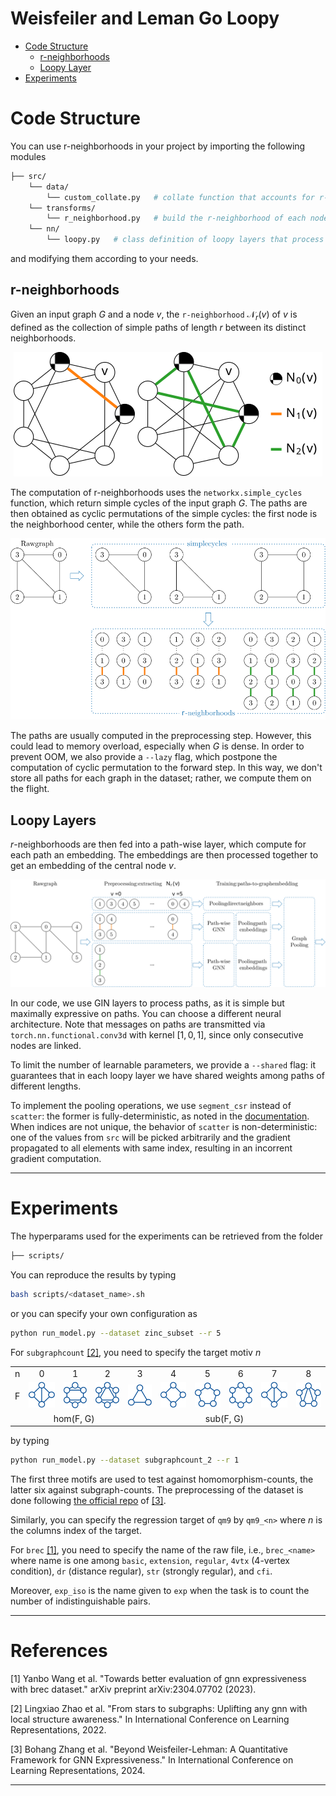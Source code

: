 # Weisfeiler and Leman Go Loopy
+ [Code Structure](#code-structure)
    - [r-neighborhoods](#r-neighborhoods)
    - [Loopy Layer](#loopy_layer)
+ [Experiments](#experiments)

# Code Structure
You can use r-neighborhoods in your project by importing the following modules
```bash
├── src/
    └── data/
        └── custom_collate.py   # collate function that accounts for r-neighborhoods
    └── transforms/
        └── r_neighborhood.py   # build the r-neighborhood of each node in the graph
    └── nn/
        └── loopy.py   # class definition of loopy layers that process r-neighborhoods
```
and modifying them according to your needs.

## r-neighborhoods
Given an input graph $G$ and a node $v$, the ``r-neighborhood`` $\mathcal{N}_r(v)$ of $v$ is defined as the collection of simple paths of length $r$ between its distinct neighborhoods.
<center>
<img src="imgs/Nr.svg">
</center>

The computation of r-neighborhoods uses the ``networkx.simple_cycles`` function, which return simple cycles of the input graph $G$. The paths are then obtained as cyclic permutations of the simple cycles: the first node is the neighborhood center, while the others form the path.
<center>
<img src="imgs/Nr_computation.svg">
</center>

The paths are usually computed in the preprocessing step. However, this could lead to memory overload, especially when $G$ is dense. In order to prevent OOM, we also provide a ``--lazy`` flag, which postpone the computation of cyclic permutation to the forward step. In this way, we don't store all paths for each graph in the dataset; rather, we compute them on the flight.

## Loopy Layers
$r$-neighborhoods are then fed into a path-wise layer, which compute for each path an embedding. The embeddings are then processed together to get an embedding of the central node $v$.
<center>
<img src="imgs/lMPNN.svg">
</center>

In our code, we use GIN layers to process paths, as it is simple but maximally expressive on paths. You can choose a different neural architecture. Note that messages on paths are transmitted via ``torch.nn.functional.conv3d`` with kernel $[1, 0, 1]$, since only consecutive nodes are linked.

To limit the number of learnable parameters, we provide a ``--shared`` flag: it guarantees that in each loopy layer we have shared weights among paths of different lengths.

To implement the pooling operations, we use ``segment_csr``  instead of ``scatter``: the former is fully-deterministic, as noted in the [documentation](https://pytorch-scatter.readthedocs.io/en/latest/functions/segment_csr.html). When indices are not unique, the behavior of ``scatter`` is non-deterministic: one of the values from ``src`` will be picked arbitrarily and the gradient propagated to all elements with same index, resulting in an incorrent gradient computation.

---

# Experiments

The hyperparams used for the experiments can be retrieved from the folder
```bash
├── scripts/
```
You can reproduce the results by typing
```bash
bash scripts/<dataset_name>.sh
```
or you can specify your own configuration as
```bash
python run_model.py --dataset zinc_subset --r 5
```
For ``subgraphcount`` [[2]](#2), you need to specify the target motiv $n$

<center>
<table>
  <tr>
    <td><center>n</center></td>
    <td><center>0</center></td>
    <td><center>1</center></td>
    <td><center>2</center></td>
    <td><center>3</center></td>
    <td><center>4</center></td>
    <td><center>5</center></td>
    <td><center>6</center></td>
    <td><center>7</center></td>
    <td><center>8</center></td>
  </tr>
  <tr>
    <td><center>F</center></td>
    <td><center><img src="imgs/chordal_4.svg"></center></td>
    <td><center><img src="imgs/boat.svg"></center></td>
    <td><center><img src="imgs/chordal_6.svg"></center></td>
    <td><center><img src="imgs/cycle_3.svg"></center></td>
    <td><center><img src="imgs/cycle_4.svg"></center></td>
    <td><center><img src="imgs/cycle_5.svg"></center></td>
    <td><center><img src="imgs/cycle_6.svg"></center></td>
    <td><center><img src="imgs/chordal_4.svg"></center></td>
    <td><center><img src="imgs/chordal_5.svg"></center></td>
  </tr>
<tr>
    <td><center> </center></td>
    <td colspan="3"><center>hom(F, G)</center></td>
    <td colspan="6"><center>sub(F, G)</center></td>
  </tr>
</table>
</center>

by typing

```bash
python run_model.py --dataset subgraphcount_2 --r 1
```
The first three motifs are used to test against homomorphism-counts, the latter six against subgraph-counts. The preprocessing of the dataset is done following [the official repo](https://github.com/subgraph23/homomorphism-expressivity) of [[3]](#3).

Similarly, you can specify the regression target of ``qm9`` by ``qm9_<n>`` where $n$ is the columns index of the target. 

For ``brec`` [[1]](#1), you need to specify the name of the raw file, i.e., ``brec_<name>`` where name is one among ``basic``, ``extension``, ``regular``, ``4vtx`` (4-vertex condition), ``dr`` (distance regular), ``str`` (strongly regular), and ``cfi``. 

Moreover, ``exp_iso`` is the name given to ``exp`` when the task is to count the number of indistinguishable pairs.

---

# References
<a id="1">[1]</a> Yanbo Wang et al. "Towards better evaluation of gnn expressiveness with brec dataset." arXiv preprint arXiv:2304.07702 (2023).

<a id="2">[2]</a> Lingxiao Zhao et al. "From stars to subgraphs: Uplifting any gnn with local structure awareness." In International Conference on Learning Representations, 2022.

<a id="3">[3]</a> Bohang Zhang et al. "Beyond Weisfeiler-Lehman: A Quantitative Framework for GNN Expressiveness." In International Conference on Learning Representations, 2024.

---